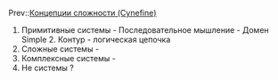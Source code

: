 Prev::[Концепции сложности (Cynefine)](../%D0%9C%D0%BE%D0%B4%D0%B5%D0%BB%D0%B8/%D0%9A%D0%BE%D0%BD%D1%86%D0%B5%D0%BF%D1%86%D0%B8%D0%B8%20%D1%81%D0%BB%D0%BE%D0%B6%D0%BD%D0%BE%D1%81%D1%82%D0%B8%20%28Cynefine%29.md)

1. Примитивные системы - Последовательное мышление - Домен Simple
   2. Контур - логическая цепочка
1. Сложные системы - 
1. Комплексные системы - 
1. Не системы ? 
